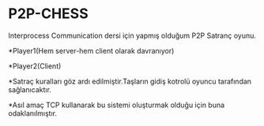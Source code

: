# P2P-CHESS

Interprocess Communication dersi için yapmış olduğum P2P Satranç oyunu.

*Player1(Hem server-hem client olarak davranıyor)

*Player2(Client)

*Satraç kuralları göz ardı edilmiştir.Taşların gidiş kotrolü oyuncu tarafından sağlanıcaktır.

*Asıl amaç TCP kullanarak bu sistemi oluşturmak olduğu için buna odaklanılmıştır.
